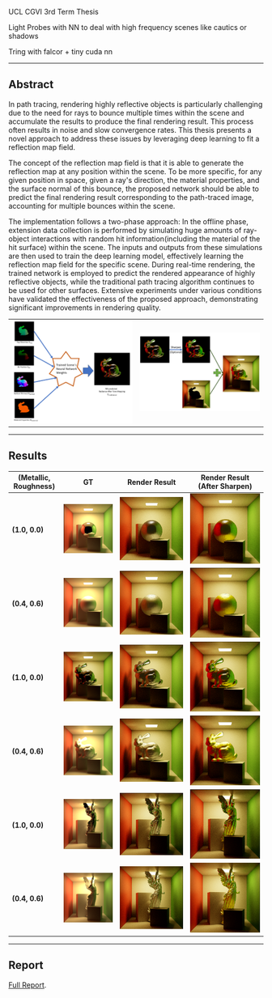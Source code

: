 UCL CGVI 3rd Term Thesis

Light Probes with NN to deal with high frequency scenes like cautics or shadows

Tring with falcor + tiny cuda nn


---
## Abstract

In path tracing, rendering highly reflective objects is particularly challenging due to the need for rays to bounce multiple times within the scene and accumulate the results to produce the final rendering result. This process often results in noise and slow convergence rates. This thesis presents a novel approach to address these issues by leveraging deep learning to fit a reflection map field. 
    
The concept of the reflection map field is that it is able to generate the reflection map at any position within the scene. To be more specific, for any given position in space, given a ray's direction, the material properties, and the surface normal of this bounce, the proposed network should be able to predict the final rendering result corresponding to the path-traced image, accounting for multiple bounces within the scene.
       
The implementation follows a two-phase approach: In the offline phase, extension data collection is performed by simulating huge amounts of ray-object interactions with random hit information(including the material of the hit surface) within the scene. The inputs and outputs from these simulations are then used to train the deep learning model, effectively learning the reflection map field for the specific scene. During real-time rendering, the trained network is employed to predict the rendered appearance of highly reflective objects, while the traditional path tracing algorithm continues to be used for other surfaces. Extensive experiments under various conditions have validated the effectiveness of the proposed approach, demonstrating significant improvements in rendering quality.

<table>
  <tr>
    <td><img src="imgs/4_005.png" alt="STEP1" width="400"/></td>
    <td><img src="imgs/4_07.png" alt="STEP2" width="400"/></td>
  </tr>
</table>



---
## Results
| **(Metallic, Roughness)** | **GT** | **Render Result** | **Render Result (After Sharpen)** |
|---------------------------|--------|-------------------|-----------------------------------|
| **(1.0, 0.0)**             | ![GT](imgs/601.png) | ![Render Result](imgs/602.png) | ![Render Result (After Sharpen)](imgs/603.png) |
| **(0.4, 0.6)**             | ![GT](imgs/610.png) | ![Render Result](imgs/611.png) | ![Render Result (After Sharpen)](imgs/612.png) |
| **(1.0, 0.0)**             | ![GT](imgs/613.png) | ![Render Result](imgs/614.png) | ![Render Result (After Sharpen)](imgs/615.png) |
| **(0.4, 0.6)**             | ![GT](imgs/616.png) | ![Render Result](imgs/617.png) | ![Render Result (After Sharpen)](imgs/618.png) |
| **(1.0, 0.0)**             | ![GT](imgs/619.png) | ![Render Result](imgs/620.png) | ![Render Result (After Sharpen)](imgs/621.png) |
| **(0.4, 0.6)**             | ![GT](imgs/622.png) | ![Render Result](imgs/623.png) | ![Render Result (After Sharpen)](imgs/624.png) |


---
## Report
[Full Report](https://drive.google.com/file/d/1WTEwZddpIXH2OIJBBnEyLT9i7miH33rV/view?usp=drive_link).
